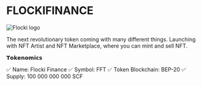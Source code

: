 # FLOCKIFINANCE

![Flocki logo](https://user-images.githubusercontent.com/90779430/139246732-f371e607-e6a2-4303-8c88-4abc6277dab2.png)


The next revolutionary token coming with many different things. Launching with NFT Artist and NFT Marketplace, where you can mint and sell NFT.

𝗧𝗼𝗸𝗲𝗻𝗼𝗺𝗶𝗰𝘀

✅ Name: Flocki Finance
✅ Symbol: FFT
✅ Token Blockchain: BEP-20
✅ Supply: 100 000 000 000 SCF

